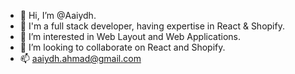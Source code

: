 - 👋 Hi, I’m @Aaiydh.
- 👔 I'm a full stack developer, having expertise in React & Shopify.
- 👀 I’m interested in Web Layout and Web Applications.
- 💞️ I’m looking to collaborate on React and Shopify.
- 📫 aaiydh.ahmad@gmail.com

<!---
Aaiydh/Aaiydh is a ✨ special ✨ repository because its `README.md` (this file) appears on your GitHub profile.
You can click the Preview link to take a look at your changes.
--->

